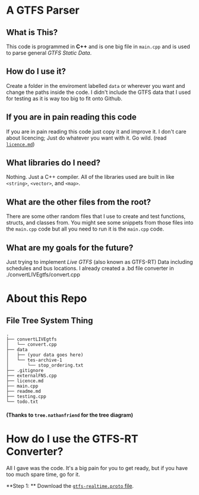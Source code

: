 # A GTFS Parser
## What is This?
This code is programmed in **C++** and is one big file in `main.cpp` and is used to parse general *GTFS Static Data*. 

## How do I use it?
Create a folder in the enviroment labelled `data` or wherever you want and change the paths inside the code. I didn't include the GTFS data that I used for testing as it is way too big to fit onto Github.

## If you are in pain reading this code
If you are in pain reading this code just copy it and improve it. I don't care about licencing; Just do whatever you want with it. Go wild. (read [`licence.md`](licence.md))

## What libraries do I need?
Nothing. Just a C++ compiler. All of the libraries used are built in like `<string>`, `<vector>`, and `<map>`.

## What are the other files from the root?
There are some other random files that I use to create and test functions, structs, and classes from. You might see some snippets from those files into the `main.cpp` code but all you need to run it is the `main.cpp` code.

## What are my goals for the future?
Just trying to implement *Live GTFS* (also known as GTFS-RT) Data including schedules and bus locations. I already created a .bd file converter in ./convertLIVEgtfs/convert.cpp

# About this Repo

## File Tree System Thing

```
.
├── convertLIVEgtfs
│   └── convert.cpp
├── data
│   ├── (your data goes here)
│   └── tes-archive-1
│       └── stop_ordering.txt
├── .gitignore
├── externalFNS.cpp
├── licence.md
├── main.cpp
├── readme.md
├── testing.cpp
└── todo.txt
```
#### (Thanks to `tree.nathanfriend` for the tree diagram)

# How do I use the GTFS-RT Converter?
All I gave was the code. It's a big pain for you to get ready, but if you have too much spare time, go for it.

**Step 1: **  Download the  [`gtfs-realtime.proto` file](https://github.com/google/transit/blob/master/gtfs-realtime/proto/gtfs-realtime.proto).

